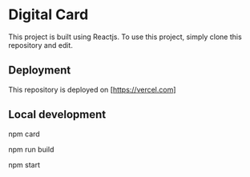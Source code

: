 # Digital Card

This project is built using Reactjs. To use this project, simply clone this repository and edit.

## Deployment

This repository is deployed on [https://vercel.com]

## Local development

npm card

npm run build

npm start